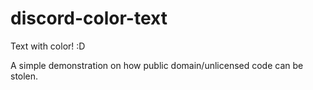 # discord-color-text
Text with color! :D

A simple demonstration on how public domain/unlicensed code can be stolen.
